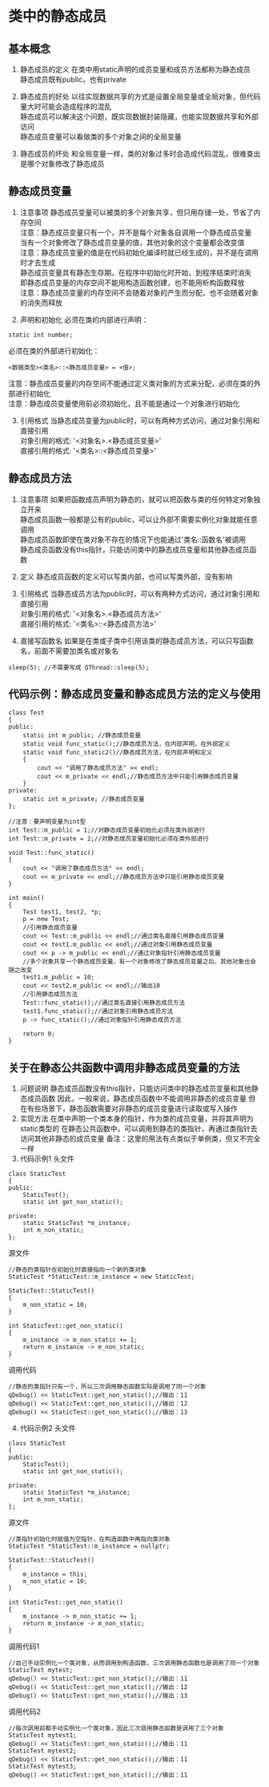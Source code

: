 # 类中的静态成员

## 基本概念
1. 静态成员的定义
在类中用static声明的成员变量和成员方法都称为静态成员  
静态成员既有public，也有private  

2. 静态成员的好处
以往实现数据共享的方式是设置全局变量或全局对象，但代码量大时可能会造成程序的混乱  
静态成员可以解决这个问题，既实现数据封装隐藏，也能实现数据共享和外部访问  
静态成员变量可以看做类的多个对象之间的全局变量  

3. 静态成员的坏处
和全局变量一样，类的对象过多时会造成代码混乱，很难查出是哪个对象修改了静态成员  


## 静态成员变量
1. 注意事项
静态成员变量可以被类的多个对象共享，但只用存储一处，节省了内存空间  
注意：静态成员变量只有一个，并不是每个对象各自调用一个静态成员变量  
当有一个对象修改了静态成员变量的值，其他对象的这个变量都会改变值  
注意：静态成员变量的值是在代码初始化编译时就已经生成的，并不是在调用时才去生成  
静态成员变量具有静态生存期，在程序中初始化时开始，到程序结束时消失  
即静态成员变量的内存空间不能用构造函数创建，也不能用析构函数释放  
注意：静态成员变量的内存空间不会随着对象的产生而分配，也不会随着对象的消失而释放  

2. 声明和初始化
必须在类的内部进行声明：  
```
static int number;
```
必须在类的外部进行初始化：  
```
<数据类型><类名>::<静态成员变量> = <值>;
```
注意：静态成员变量的内存空间不能通过定义类对象的方式来分配，必须在类的外部进行初始化  
注意：静态成员变量使用前必须初始化，且不能是通过一个对象进行初始化

3. 引用格式
当静态成员变量为public时，可以有两种方式访问，通过对象引用和直接引用  
对象引用的格式: '<对象名>.<静态成员变量>'  
直接引用的格式: '<类名>::<静态成员变量>'  


## 静态成员方法
1. 注意事项
如果把函数成员声明为静态的，就可以把函数与类的任何特定对象独立开来  
静态成员函数一般都是公有的public，可以让外部不需要实例化对象就能任意调用  
静态成员函数即使在类对象不存在的情况下也能通过'类名::函数名'被调用  
静态成员函数没有this指针，只能访问类中的静态成员变量和其他静态成员函数  

2. 定义
静态成员函数的定义可以写类内部，也可以写类外部，没有影响  

3. 引用格式
当静态成员方法为public时，可以有两种方式访问，通过对象引用和直接引用  
对象引用的格式: '<对象名>.<静态成员方法>'  
直接引用的格式: '<类名>::<静态成员方法>'  

4. 直接写函数名
如果是在类或子类中引用该类的静态成员方法，可以只写函数名，前面不需要加类名或对象名  
```
sleep(5); //不需要写成 QThread::sleep(5);
```


## 代码示例：静态成员变量和静态成员方法的定义与使用
```
class Test
{
public:
	static int m_public; //静态成员变量
	static void func_static();//静态成员方法，在内部声明，在外部定义
	static void func_static2()//静态成员方法，在内部声明和定义
	{
		cout << "调用了静态成员方法" << endl;
		cout << m_private << endl;//静态成员方法中只能引用静态成员变量
	}
private:
	static int m_private; //静态成员变量
};

//注意：要声明变量为int型
int Test::m_public = 1;//对静态成员变量初始化必须在类外部进行
int Test::m_private = 2;//对静态成员变量初始化必须在类外部进行

void Test::func_static()
{
	cout << "调用了静态成员方法" << endl;
	cout << m_private << endl;//静态成员方法中只能引用静态成员变量
}

int main()
{
	Test test1, test2, *p;
	p = new Test;
	//引用静态成员变量
	cout << Test::m_public << endl;//通过类名直接引用静态成员变量
	cout << test1.m_public << endl;//通过对象引用静态成员变量
	cout << p -> m_public << endl;//通过对象指针引用静态成员变量
	//多个对象共享一个静态成员变量，有一个对象修改了静态成员变量之后，其他对象也会随之改变
	test1.m_public = 10;
	cout << test2.m_public << endl;//输出10
	//引用静态成员方法
	Test::func_static();//通过类名直接引用静态成员方法
	test1.func_static();//通过对象引用静态成员方法
	p -> func_static();//通过对象指针引用静态成员方法

	return 0;
}
```


## 关于在静态公共函数中调用非静态成员变量的方法
1. 问题说明
静态成员函数没有this指针，只能访问类中的静态成员变量和其他静态成员函数
因此，一般来说，静态成员函数中不能调用非静态的成员变量
但在有些场景下，静态函数需要对非静态的成员变量进行读取或写入操作
2. 实现方法
在类中声明一个类本身的指针，作为类的成员变量，并将其声明为static类型的
在静态公共函数中，可以调用到静态的类指针，再通过类指针去访问其他非静态的成员变量
备注：这里的用法有点类似于单例类，但又不完全一样
3. 代码示例1
头文件
```
class StaticTest
{
public:
    StaticTest();
    static int get_non_static();

private:
    static StaticTest *m_instance;
    int m_non_static;
};
```
源文件
```
//静态的类指针在初始化时直接指向一个新的类对象
StaticTest *StaticTest::m_instance = new StaticTest;

StaticTest::StaticTest()
{
    m_non_static = 10;
}

int StaticTest::get_non_static()
{
    m_instance -> m_non_static += 1;
    return m_instance -> m_non_static;
}
```
调用代码
```
//静态的类指针只有一个，所以三次调用静态函数实际是调用了同一个对象
qDebug() << StaticTest::get_non_static();//输出：11
qDebug() << StaticTest::get_non_static();//输出：12
qDebug() << StaticTest::get_non_static();//输出：13
```
4. 代码示例2
头文件
```
class StaticTest
{
public:
    StaticTest();
    static int get_non_static();

private:
    static StaticTest *m_instance;
    int m_non_static;
};
```
源文件
```
//类指针初始化时赋值为空指针，在构造函数中再指向类对象
StaticTest *StaticTest::m_instance = nullptr;

StaticTest::StaticTest()
{
    m_instance = this;
    m_non_static = 10;
}

int StaticTest::get_non_static()
{
    m_instance -> m_non_static += 1;
    return m_instance -> m_non_static;
}
```
调用代码1
```
//自己手动实例化一个类对象，从而调用到构造函数，三次调用静态函数也是调用了同一个对象
StaticTest mytest;
qDebug() << StaticTest::get_non_static();//输出：11
qDebug() << StaticTest::get_non_static();//输出：12
qDebug() << StaticTest::get_non_static();//输出：13
```
调用代码2
```
//每次调用前都手动实例化一个类对象，因此三次调用静态函数是调用了三个对象
StaticTest mytest1;
qDebug() << StaticTest::get_non_static();//输出：11
StaticTest mytest2;
qDebug() << StaticTest::get_non_static();//输出：11
StaticTest mytest3;
qDebug() << StaticTest::get_non_static();//输出：11
```
